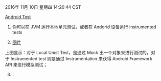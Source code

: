 
2016年 11月 10日 星期四 14:20:44 CST

[Android Test](https://developer.android.com/training/testing/start/index.html)

1. 你可以在 JVM 运行本地单元测试，或者在 Andorid 设备运行 instrumented tests

2. [图片](/home/linky/todolist/pic)

上图显示：对于 Local Unist Test，是通过 Mock 出一个对象来进行测试的，对
于 Instrumented test 则是通过 Instrumentation 来获得 Android Framework
API 来进行模拟测试；

3. 
